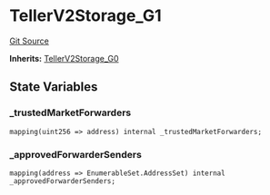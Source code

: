 # TellerV2Storage_G1
[Git Source](https://github.com/teller-protocol/teller-protocol-v2/blob/991530423d15c8e2846d3c24bb6245b3416dd233/contracts/TellerV2Storage.sol)

**Inherits:**
[TellerV2Storage_G0](/contracts/TellerV2Storage.sol/abstract.TellerV2Storage_G0.md)


## State Variables
### _trustedMarketForwarders

```solidity
mapping(uint256 => address) internal _trustedMarketForwarders;
```


### _approvedForwarderSenders

```solidity
mapping(address => EnumerableSet.AddressSet) internal _approvedForwarderSenders;
```


